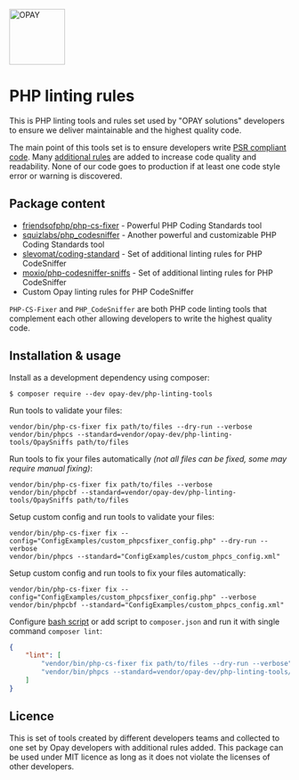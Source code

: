 <a href="https://www.opay.eu" target="_blank"><img src="https://avatars.githubusercontent.com/u/24718711?s=128" width="100" alt="OPAY"></a>

PHP linting rules
=============================

This is PHP linting tools and rules set used by "OPAY solutions" developers to ensure we deliver maintainable and the highest quality code.

The main point of this tools set is to ensure developers write <a target="_blank" href="https://www.php-fig.org/psr/">PSR compliant code</a>. Many [additional rules](./OpaySniffs/ruleset.xml) are added to increase code quality and readability. None of our code goes to production if at least one code style error or warning is discovered.

Package content
---------------
- <a target="_blank" href="https://github.com/FriendsOfPHP/PHP-CS-Fixer">friendsofphp/php-cs-fixer</a> - Powerful PHP Coding Standards tool
- <a target="_blank" href="https://github.com/squizlabs/PHP_CodeSniffer">squizlabs/php_codesniffer</a> - Another powerful and customizable PHP Coding Standards tool
- <a target="_blank" href="https://github.com/slevomat/coding-standard">slevomat/coding-standard</a> - Set of additional linting rules for PHP CodeSniffer
- <a target="_blank" href="https://github.com/Moxio/php-codesniffer-sniffs">moxio/php-codesniffer-sniffs</a> - Set of additional linting rules for PHP CodeSniffer
- Custom Opay linting rules for PHP CodeSniffer

`PHP-CS-Fixer` and `PHP_CodeSniffer` are both PHP code linting tools that complement each other allowing developers to write the highest quality code.

Installation & usage
--------------------
Install as a development dependency using composer:
```
$ composer require --dev opay-dev/php-linting-tools
```
Run tools to validate your files:
```
vendor/bin/php-cs-fixer fix path/to/files --dry-run --verbose
vendor/bin/phpcs --standard=vendor/opay-dev/php-linting-tools/OpaySniffs path/to/files
```
Run tools to fix your files automatically _(not all files can be fixed, some may require manual fixing)_:
```
vendor/bin/php-cs-fixer fix path/to/files --verbose
vendor/bin/phpcbf --standard=vendor/opay-dev/php-linting-tools/OpaySniffs path/to/files
```
Setup custom config and run tools to validate your files:
```
vendor/bin/php-cs-fixer fix --config="ConfigExamples/custom_phpcsfixer_config.php" --dry-run --verbose
vendor/bin/phpcs --standard="ConfigExamples/custom_phpcs_config.xml"
```
Setup custom config and run tools to fix your files automatically:
```
vendor/bin/php-cs-fixer fix --config="ConfigExamples/custom_phpcsfixer_config.php" --verbose
vendor/bin/phpcbf --standard="ConfigExamples/custom_phpcs_config.xml"
```
Configure [bash script](./lint) or add script to `composer.json` and run it with single command `composer lint`:
```json
{
    "lint": [
        "vendor/bin/php-cs-fixer fix path/to/files --dry-run --verbose",
        "vendor/bin/phpcs --standard=vendor/opay-dev/php-linting-tools/OpaySniffs path/to/files"
    ]
}
```

Licence
-------
This is set of tools created by different developers teams and collected to one set by Opay developers with additional rules added. This package can be used under MIT licence as long as it does not violate the licenses of other developers.
